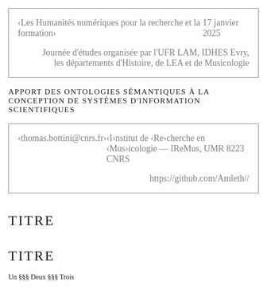 <style>
.context {
    border: 1px solid gray;
    color: gray;
    font-family: FiraCode;
    font-size: 18px;
}
.context > div { margin: 1em; }
body { font-family: GoudyNoto; font-weight: 300; }
h1 { letter-spacing: 0.1em; font-family: "FuturaPT" !important; font-weight: 200; text-transform: uppercase; }
h2 { color: #FF0092; letter-spacing: 0.075em; font-weight: 180; text-transform: uppercase; }
code { color: #16e7cf; }
.dim { color: #aaa; }
.center { text-align: center; }
.spring { display: flex; flex-direction: column; justify-content: space-between; padding-bottom: 3cm; }
</style>

<!--∫ slide cover -->

<div class="context">
<div style="display: flex; justify-content: space-between;">
<div>‹Les Humanités numériques pour la recherche et la formation›</div>
<div>17 janvier 2025</div>
</div>
<div style="text-align: right;">Journée d'études organisée par l'UFR LAM, IDHES Evry, <br/>les départements d'Histoire, de LEA et de Musicologie</div>
</div>

<div style="
    font-family: FuturaPT;
    font-size: 111%;
    letter-spacing: 0.1em;
    padding: 0.5cm 0;
    text-transform: uppercase;
">
APPORT DES ONTOLOGIES SÉMANTIQUES À LA CONCEPTION DE SYSTÈMES D'INFORMATION SCIENTIFIQUES
</div>

<div class="context">
<div style="display: flex; justify-content: space-between;">
<div>‹thomas.bottini@cnrs.fr›</div>
<div>‹I›nstitut de ‹Re›cherche en ‹Mus›icologie — IReMus, UMR 8223 CNRS</div>
</div>
<div style="text-align: right;">https://github.com/Amleth//</div>
</div>


<!--∫ slide title -->

# TITRE

<!--∫ slide -->

# Titre

Un
§§§
Deux
§§§
Trois